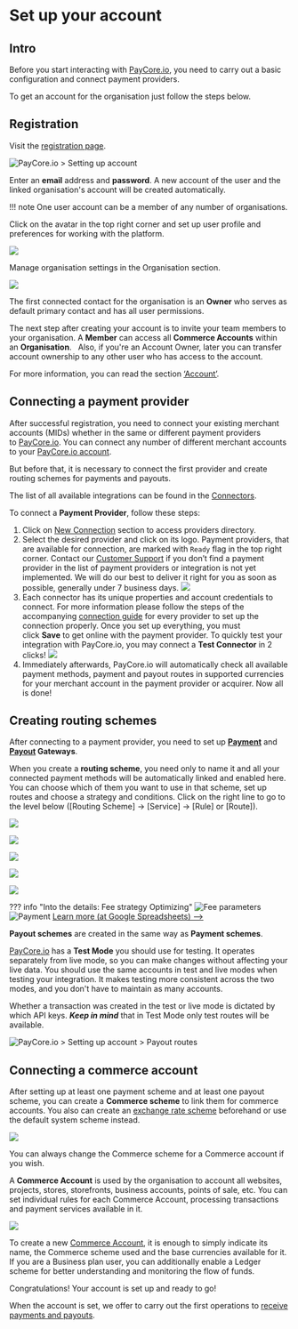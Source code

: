
# Set up your account

## Intro

Before you start interacting with [PayCore.io](https://paycore.io), you need to carry out a basic configuration and connect payment providers.

To get an account for the organisation just follow the steps below.

## Registration

Visit the [registration page](https://dashboard.paycore.io/register).

![](images/register.png "PayCore.io > Setting up account")

Enter an **email** address and **password**. A new account of the user and the linked organisation's account will be created automatically. 

!!! note
    One user account can be a member of any number of organisations.

Click on the avatar in the top right corner and set up user profile and preferences for working with the platform. 

![](images/user-profile.png)

Manage organisation settings in the Organisation section.

![](images/organization-profile.png)

The first connected contact for the organisation is an **Owner** who serves as default primary contact and has all user permissions. 

The next step after creating your account is to invite your team members to your organisation. A **Member** can access all **Commerce Accounts** within an **Organisation**.
 
Also, if you're an Account Owner, later you can transfer account ownership to any other user who has access to the account.

For more information, you can read the section [‘Account’](https://dashboard.paycore.io/organization/settings/access-roles).

## Connecting a payment provider

After successful registration, you need to connect your existing merchant accounts (MIDs) whether in the same or different payment providers to [PayCore.io](https://paycore.io). You can connect any number of different merchant accounts to your [PayCore.io account](https://dashboard.paycore.io/commerce/accounts).

But before that, it is necessary to connect the first provider and create routing schemes for payments and payouts.  

The list of all available integrations can be found in the [Connectors](https://docs.paycore.io/connectors/). 

To connect a **Payment Provider**, follow these steps:

1. Click on [New Connection](https://dashboard.paycore.io/connect-directory/payment-providers) section to access providers directory.
2. Select the desired provider and click on its logo. Payment providers, that are available for connection, are marked with `Ready` flag in the top right corner. Contact our [Customer Support](mailto:support@paycore.io) if you don’t find a payment provider in the list of payment providers or integration is not yet implemented. We will do our best to deliver it right for you as soon as possible, generally under 7 business days.
![](images/connectors.png)
3. Each connector has its unique properties and account credentials to connect. For more information please follow the steps of the accompanying [connection guide](https://docs.paycore.io/connectors/) for every provider to set up the connection properly. Once you set up everything, you must click **Save** to get online with the payment provider. To quickly test your integration with PayCore.io, you may connect a **Test Connector** in 2 clicks! 
![](images/test-connector.png)
4. Immediately afterwards, PayCore.io will automatically check all available payment methods, payment and payout routes in supported currencies for your merchant account in the payment provider or acquirer. Now all is done!

## Creating routing schemes

After connecting to a payment provider, you need to set up **[Payment](https://dashboard.paycore.io/payment-gateway/payment-routes)** and **[Payout](https://dashboard.paycore.io/payment-gateway/payment-routes) Gateways**. 

When you create a **routing scheme**, you need only to name it and all your connected payment methods will be automatically linked and enabled here. You can choose which of them you want to use in that scheme, set up routes and choose a strategy and conditions. Click on the right line to go to the level below ([Routing Scheme] &rarr; [Service] &rarr; [Rule] or [Route]).

![](images/payment-routing-scheme.png)

![](images/scheme.png)

![](images/rules-n-routes.png)

![](images/payment-rule.png)

![](images/payment-routes-eg.png)

??? info "Into the details: Fee strategy Optimizing"
    ![Fee parameters](images/fee-routes.png)
    ![Payment](images/payment-options.png)
    [Learn more (at Google Spreadsheets) -->](https://docs.google.com/spreadsheets/d/1yvQ3kdyuB7S0DbDgqBgdXq_F_YYHDt-qeAtOo7B9kk8/edit#gid=1939885920)

**Payout schemes** are created in the same way as **Payment schemes**.

[PayCore.io](https://paycore.io) has a **Test Mode** you should use for testing. It operates separately from live mode, so you can make changes without affecting your live data. You should use the same accounts in test and live modes when testing your integration. It makes testing more consistent across the two modes, and you don't have to maintain as many accounts.

Whether a transaction was created in the test or live mode is dictated by which API keys. ***Keep in mind*** that in Test Mode only test routes will be available.

![](images/payout-routes.png "PayCore.io > Setting up account > Payout routes")

## Connecting a commerce account

After setting up at least one payment scheme and at least one payout scheme, you can create a **Commerce scheme** to link them for commerce accounts. You also can create an [exchange rate scheme](https://dashboard.paycore.io/fx-rates/schemes) beforehand or use the default system scheme instead.

![](images/commerce-scheme.png)

You can always change the Commerce scheme for a Commerce account if you wish.

A **Commerce Account** is used by the organisation to account all websites, projects, stores, storefronts, business accounts, points of sale, etc. You can set individual rules for each Commerce Account, processing transactions and payment services available in it.

![](images/commerce-account.png)

To create a new [Commerce Account](https://dashboard.paycore.io/commerce/accounts), it is enough to simply indicate its name, the Commerce scheme used and the base currencies available for it. If you are a Business plan user, you can additionally enable a Ledger scheme for better understanding and monitoring the flow of funds.

Congratulations! Your account is set up and ready to go!

When the account is set, we offer to carry out the first operations to [receive payments and payouts](/getting-started/first-payment/).